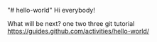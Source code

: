 "# hello-world" 
Hi everybody!

What will be next?
one
two
three
git tutorial https://guides.github.com/activities/hello-world/
